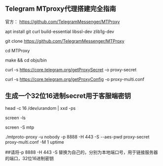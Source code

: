 ## Telegram MTproxy代理搭建完全指南
官方：
https://github.com/TelegramMessenger/MTProxy

apt install git curl build-essential libssl-dev zlib1g-dev

git clone https://github.com/TelegramMessenger/MTProxy

cd MTProxy

make && cd objs/bin

curl -s https://core.telegram.org/getProxySecret -o proxy-secret

curl -s https://core.telegram.org/getProxyConfig -o proxy-multi.conf

## 生成一个32位16进制secret用于客服端密钥
head -c 16 /dev/urandom | xxd -ps

screen -ls

screen -S mtp

./mtproto-proxy -u nobody -p 8888 -H 443 -S <secret> --aes-pwd proxy-secret proxy-multi.conf -M 1
uptime

##请将-p 8888 -H 443 -S <secret>替换为自己的，分别为本地端口号，用于链接服务器的端口，32位16进制密钥

